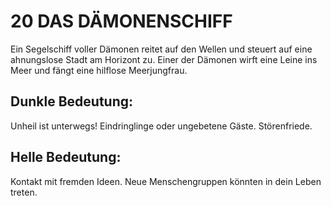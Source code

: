 # 20 DAS DÄMONENSCHIFF

Ein Segelschiff voller Dämonen reitet auf den Wellen und 
steuert auf eine ahnungslose Stadt am Horizont zu. Einer 
der Dämonen wirft eine Leine ins Meer und fängt eine 
hilflose Meerjungfrau.
## Dunkle Bedeutung:
Unheil ist unterwegs! Eindringlinge oder ungebetene 
Gäste. Störenfriede.
## Helle Bedeutung:
Kontakt mit fremden Ideen. Neue Menschengruppen 
könnten in dein Leben treten.
